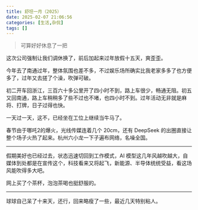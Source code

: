 ```yaml
---
title: 舒坦一月（2025）
date: 2025-02-07 21:06:56
categories: [生活,杂侃]
tags: []
---
```


> 可算好好休息了一把

这次公司强制让我们调休换了，前后加起来过年放假十五天，爽歪歪。

今年去了南通过年，整体氛围也差不多，不过娱乐场所确实比我老家多多了也方便多了，过年又去搓了个澡，吹弹可破。

初二开车回浙江，三百六十多公里开了四小时不到，路上车很少，畅通无阻。初五又回南通，路上车稍稍多了些不过也不堵，也四小时不到。过年活动无非就是麻将、打牌，日子过得也快。

一天过一天，这不，已经坐在工位上继续当牛马了。

春节由于哪吒2的爆火，光线传媒连着几个 20cm，还有 DeepSeek 的出圈直接让整个场子火热了起来。杭州六小龙一下子遍布网络，名噪全国。

---

假期美好也已经过去，状态迅速切回到工作模式，AI 模型这几年风越吹越大，自媒体到处都是在宣传这个，科技看来又将起飞，新能源、半导体统统受益，看这场风能吹得多大吧。

网上买了个茶杯，泡泡茶喝也挺舒服的。

---

球球自己呆了十来天，还行，回来略瘦了一些，最近几天特别粘人。
